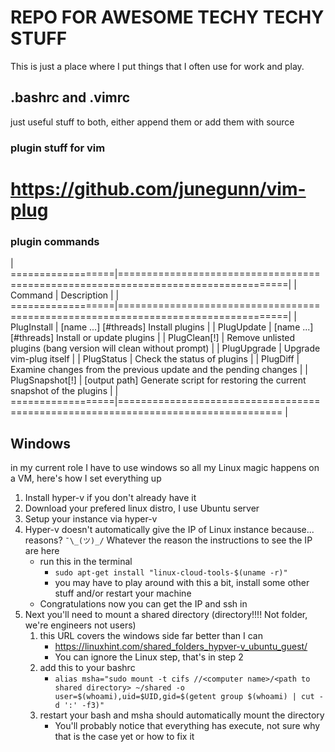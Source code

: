 # REPO FOR AWESOME TECHY TECHY STUFF

This is just a place where I put things that I often use for work and play.

## .bashrc and .vimrc
just useful stuff to both, either append them or add them with source

### plugin stuff for vim


# https://github.com/junegunn/vim-plug
### plugin commands
 | ==================|===================================================================================|
 | Command						| Description																																				|
 | ==================|===================================================================================|
 | PlugInstall				| [name ...] [#threads] 	Install plugins																						|
 | PlugUpdate				| [name ...] [#threads] 	Install or update plugins																	|
 | PlugClean[!]			| Remove unlisted plugins (bang version will clean without prompt)									|
 | PlugUpgrade				| Upgrade vim-plug itself																														|
 | PlugStatus				| Check the status of plugins																												|
 | PlugDiff					| Examine changes from the previous update and the pending changes									|
 | PlugSnapshot[!]		| [output path] 	Generate script for restoring the current snapshot of the plugins	|
 | ==================|==================================================================================	|


## Windows
in my current role I have to use windows so all my Linux magic happens on a VM, here's how I set everything up
1. Install hyper-v if you don't already have it
1. Download your prefered linux distro, I use Ubuntu server
1. Setup your instance via hyper-v
1. Hyper-v doesn't automatically give the IP of Linux instance because... reasons? `¯\_(ツ)_/`  Whatever the reason the instructions to see the IP are here
   * run this in the terminal
     * `sudo apt-get install "linux-cloud-tools-$(uname -r)"`
     * you may have to play around with this a bit, install some other stuff and/or restart your machine
   * Congratulations now you can get the IP and ssh in
1. Next you'll need to mount a shared directory (directory!!!! Not folder, we're engineers not users)
   1. this URL covers the windows side far better than I can
      * https://linuxhint.com/shared_folders_hypver-v_ubuntu_guest/
      * You can ignore the Linux step, that's in step 2
   1. add this to your bashrc
       * `alias msha="sudo mount -t cifs //<computer name>/<path to shared directory> ~/shared -o user=$(whoami),uid=$UID,gid=$(getent group $(whoami) | cut -d ':' -f3)"`
   1. restart your bash and msha should automatically mount the directory
       * You'll probably notice that everything has execute, not sure why that is the case yet or how to fix it
